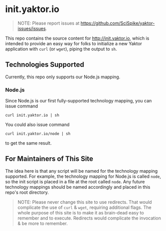 # init.yaktor.io

> NOTE: Please report issues at https://github.com/SciSpike/yaktor-issues/issues.

This repo contains the source content for http://init.yaktor.io, which is intended to provide an easy way for folks to initialize a new Yaktor application with `curl` (or `wget`), piping the output to `sh`.

## Technologies Supported
Currently, this repo only supports our Node.js mapping.

### Node.js
Since Node.js is our first fully-supported technology mapping, you can issue command
```
curl init.yaktor.io | sh
```
You could also issue command
```
curl init.yaktor.io/node | sh
```
to get the same result.

## For Maintainers of This Site
The idea here is that any script will be named for the technology mapping supported.
For example, the technology mapping for Node.js is called `node`, so the init script is placed in a file at the root called `node`.
Any future technology mappings should be named accordingly and placed in this repo's root directory.

> NOTE: Please never change this site to use redirects.
That would complicate the use of `curl` & `wget`, requiring additional flags.
The whole purpose of this site is to make it as brain-dead easy to remember and to execute.
Redirects would complicate the invocation & be more to remember.
